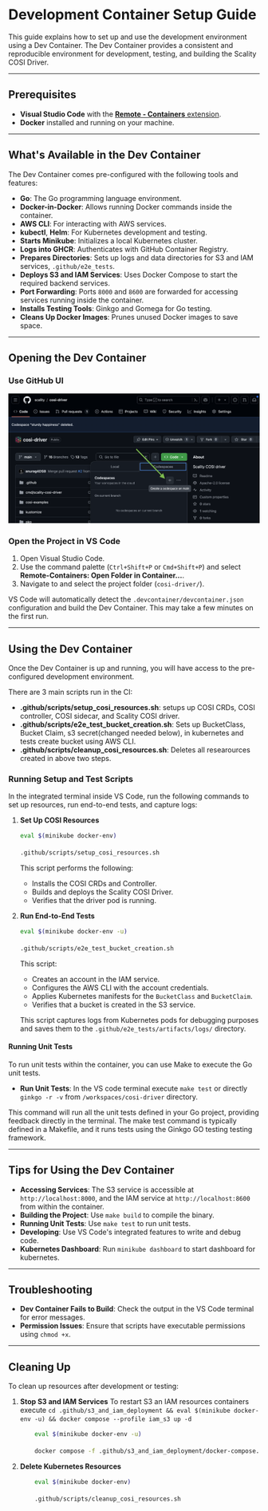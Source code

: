 # Development Container Setup Guide

This guide explains how to set up and use the development environment using a Dev Container. The Dev Container provides a consistent and reproducible environment for development, testing, and building the Scality COSI Driver.

---

## Prerequisites

- **Visual Studio Code** with the [**Remote - Containers** extension](https://marketplace.visualstudio.com/items?itemName=ms-vscode-remote.remote-containers).
- **Docker** installed and running on your machine.

---

## What's Available in the Dev Container

The Dev Container comes pre-configured with the following tools and features:

- **Go**: The Go programming language environment.
- **Docker-in-Docker**: Allows running Docker commands inside the container.
- **AWS CLI**: For interacting with AWS services.
- **kubectl**, **Helm**: For Kubernetes development and testing.
- **Starts Minikube**: Initializes a local Kubernetes cluster.
- **Logs into GHCR**: Authenticates with GitHub Container Registry.
- **Prepares Directories**: Sets up logs and data directories for S3 and IAM services, `.github/e2e_tests`.
- **Deploys S3 and IAM Services**: Uses Docker Compose to start the required backend services.
- **Port Forwarding**: Ports `8000` and `8600` are forwarded for accessing services running inside the container.
- **Installs Testing Tools**: Ginkgo and Gomega for Go testing.
- **Cleans Up Docker Images**: Prunes unused Docker images to save space.

---

## Opening the Dev Container

### Use GitHub UI

![Create Codespaces from GitHub UI](../images/create-codespaces-from-github-ui.png)

### Open the Project in VS Code

1. Open Visual Studio Code.
2. Use the command palette (`Ctrl+Shift+P` or `Cmd+Shift+P`) and select **Remote-Containers: Open Folder in Container...**.
3. Navigate to and select the project folder (`cosi-driver/`).

VS Code will automatically detect the `.devcontainer/devcontainer.json` configuration and build the Dev Container. This may take a few minutes on the first run.

---

## Using the Dev Container

Once the Dev Container is up and running, you will have access to the pre-configured development environment.

There are 3 main scripts run in the CI:

- **.github/scripts/setup_cosi_resources.sh**: setups up COSI CRDs, COSI controller, COSI sidecar, and Scality COSI driver.
- **.github/scripts/e2e_test_bucket_creation.sh**: Sets up BucketClass, Bucket Claim, s3 secret(changed needed below), in kubernetes and tests create bucket using AWS CLI.
- **.github/scripts/cleanup_cosi_resources.sh**: Deletes all researources created in above two steps.

### Running Setup and Test Scripts

In the integrated terminal inside VS Code, run the following commands to set up resources, run end-to-end tests, and capture logs:

1. **Set Up COSI Resources**

    ```bash
    eval $(minikube docker-env)

    .github/scripts/setup_cosi_resources.sh
    ```

    This script performs the following:

    - Installs the COSI CRDs and Controller.
    - Builds and deploys the Scality COSI Driver.
    - Verifies that the driver pod is running.

2. **Run End-to-End Tests**

    ```bash
    eval $(minikube docker-env -u)

    .github/scripts/e2e_test_bucket_creation.sh
    ```

    This script:

    - Creates an account in the IAM service.
    - Configures the AWS CLI with the account credentials.
    - Applies Kubernetes manifests for the `BucketClass` and `BucketClaim`.
    - Verifies that a bucket is created in the S3 service.

    This script captures logs from Kubernetes pods for debugging purposes and saves them to the `.github/e2e_tests/artifacts/logs/` directory.

#### Running Unit Tests

To run unit tests within the container, you can use Make to execute the Go unit tests.

- **Run Unit Tests**: In the VS code terminal execute `make test` or directly `ginkgo -r -v` from `/workspaces/cosi-driver` directory.

This command will run all the unit tests defined in your Go project, providing feedback directly in the terminal. The make test command is typically defined in a Makefile, and it runs tests using the Ginkgo GO testing testing framework.

---

## Tips for Using the Dev Container

- **Accessing Services**: The S3 service is accessible at `http://localhost:8000`, and the IAM service at `http://localhost:8600` from within the container.
- **Building the Project**: Use `make build` to compile the binary.
- **Running Unit Tests**: Use `make test` to run unit tests.
- **Developing**: Use VS Code's integrated features to write and debug code.
- **Kubernetes Dashboard**: Run `minikube dashboard` to start dashboard for kubernetes.

---

## Troubleshooting

- **Dev Container Fails to Build**: Check the output in the VS Code terminal for error messages.
- **Permission Issues**: Ensure that scripts have executable permissions using `chmod +x`.

---

## Cleaning Up

To clean up resources after development or testing:

1. **Stop S3 and IAM Services**
    To restart S3 an IAM resources containers execute `cd .github/s3_and_iam_deployment && eval $(minikube docker-env -u) && docker compose --profile iam_s3 up -d`

    ```bash
        eval $(minikube docker-env -u)

        docker compose -f .github/s3_and_iam_deployment/docker-compose.yml --profile iam_s3 down
    ```

2. **Delete Kubernetes Resources**

    ```bash
        eval $(minikube docker-env)

        .github/scripts/cleanup_cosi_resources.sh
    ```
